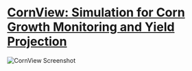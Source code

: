 # [CornView: Simulation for Corn Growth Monitoring and Yield Projection](https://logannitzsche.com/CornView)

![CornView Screenshot](images/urca.jpg)
